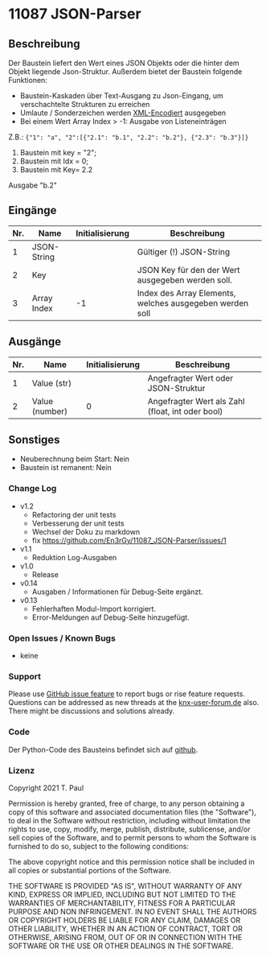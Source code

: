 # 11087 JSON-Parser

## Beschreibung

Der Baustein liefert den Wert eines JSON Objekts oder die hinter dem Objekt liegende Json-Struktur. Außerdem bietet der Baustein folgende Funktionen:
- Baustein-Kaskaden über Text-Ausgang zu Json-Eingang, um verschachtelte Strukturen zu erreichen
- Umlaute / Sonderzeichen werden [XML-Encodiert](https://wiki.selfhtml.org/wiki/XML/Regeln/Zeichen) ausgegeben
- Bei einem Wert Array Index > -1: Ausgabe von Listeneinträgen

Z.B.: `{"1": "a", "2":[{"2.1": "b.1", "2.2": "b.2"}, {"2.3": "b.3"}]}`
1. Baustein mit key = "2";
2. Baustein mit Idx = 0;
3. Baustein mit Key= 2.2

Ausgabe "b.2" 

## Eingänge


| Nr. | Name        | Initialisierung | Beschreibung                                             |
|-----|-------------|-----------------|----------------------------------------------------------|
| 1   | JSON-String |                 | Gültiger (!) JSON-String                                 |
| 2   | Key         |                 | JSON Key für den der Wert ausgegeben werden soll.        |
| 3   | Array Index | -1              | Index des Array Elements, welches ausgegeben werden soll |

## Ausgänge


| Nr. | Name           | Initialisierung | Beschreibung                                     |
|-----|----------------|-----------------|--------------------------------------------------|
| 1   | Value (str)    |                 | Angefragter Wert oder JSON-Struktur              |
| 2   | Value (number) | 0               | Angefragter Wert als Zahl (float, int oder bool) | 

## Sonstiges 

- Neuberechnung beim Start: Nein
- Baustein ist remanent: Nein

### Change Log

- v1.2
  - Refactoring der unit tests
  - Verbesserung der unit tests
  - Wechsel der Doku zu markdown
  - fix https://github.com/En3rGy/11087_JSON-Parser/issues/1
- v1.1
  - Reduktion Log-Ausgaben
- v1.0
  - Release
- v0.14
  - Ausgaben / Informationen für Debug-Seite ergänzt.
- v0.13
  - Fehlerhaften Modul-Import korrigiert.
  -	Error-Meldungen auf Debug-Seite hinzugefügt.

### Open Issues / Known Bugs
- keine

### Support

Please use [GitHub issue feature](https://github.com/En3rGy/11087_JSON-Parser/issues) to report bugs or rise feature requests.
Questions can be addressed as new threads at the [knx-user-forum.de](https://knx-user-forum.de) also. There might be discussions and solutions already.


### Code

Der Python-Code des Bausteins befindet sich auf [github](https://github.com/En3rGy/11087_JSON-Parser).

### Lizenz

Copyright 2021 T. Paul

Permission is hereby granted, free of charge, to any person obtaining a copy of this software and associated documentation files (the "Software"), to deal in the Software without restriction, including without limitation the rights to use, copy, modify, merge, publish, distribute, sublicense, and/or sell copies of the Software, and to permit persons to whom the Software is furnished to do so, subject to the following conditions:

The above copyright notice and this permission notice shall be included in all copies or substantial portions of the Software.

THE SOFTWARE IS PROVIDED "AS IS", WITHOUT WARRANTY OF ANY KIND, EXPRESS OR IMPLIED, INCLUDING BUT NOT LIMITED TO THE WARRANTIES OF MERCHANTABILITY, FITNESS FOR A PARTICULAR PURPOSE AND NON INFRINGEMENT. IN NO EVENT SHALL THE AUTHORS OR COPYRIGHT HOLDERS BE LIABLE FOR ANY CLAIM, DAMAGES OR OTHER LIABILITY, WHETHER IN AN ACTION OF CONTRACT, TORT OR OTHERWISE, ARISING FROM, OUT OF OR IN CONNECTION WITH THE SOFTWARE OR THE USE OR OTHER DEALINGS IN THE SOFTWARE.